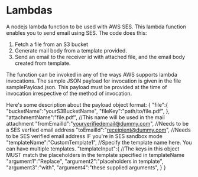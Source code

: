 # Lambdas

A nodejs lambda function to be used with AWS SES. 
This lambda function enables you to send email using SES. The code does this:
1. Fetch a file from an S3 bucket
2. Generate mail body from a template provided. 
3. Send an email to the receiver id with attached file, and the email body created from template.

The function can be invoked in any of the ways AWS supports lambda invocations. The sample JSON payload for invocation is given in the file samplePayload.json. This payload must be provided at the time of invocation irrespective of the method of invocation.

Here's some description about the payload object format:
{
"file":{
  "bucketName":"yourS3BucketName",
  "fileKey":"path/to/file.pdf",
},
"attachmentName":"file.pdf",                      //This name will be used in the mail attachment
"fromEmailId":"yourverifiedemail@dummy.com",      //Needs to be a SES verfied email address
"toEmailId":"receipient@dummy.com",               //Needs to be SES verified email address IF you're in SES sandbox mode
"templateName":"CustomTemplate1",                 //Specify the template name here. You can have multiple templates.
"templateInput":{                                 //The keys in this object MUST match the placeholders in the template specified in templateName
  "argument1":"Replace",
  "argument2":"placeholders in template",
  "argument3":"with",
  "argument4":"these supplied arguments",
}
}
